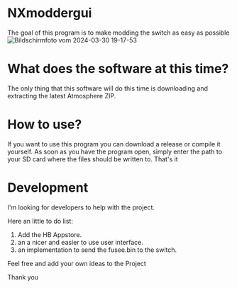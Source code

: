 # NXmoddergui
The goal of this program is to make modding the switch as easy as possible
![Bildschirmfoto vom 2024-03-30 19-17-53](https://github.com/FailOverCrack/NXmoddergui/assets/165429828/bbe36887-f916-4e5b-84c8-924eb982d251)

# What does the software at this time?
The only thing that this software will do this time is downloading and extracting the latest Atmosphere ZIP.
# How to use?
If you want to use this program you can download a release or compile it yourself.
As soon as you have the program open, simply enter the path to your SD card where the files should be written to. That's it
# Development
I'm looking for developers to help with the project.

Here an little to do list:
1. Add the HB Appstore.
2. an a nicer and easier to use user interface.
3. an implementation to send the fusee.bin to the switch.

Feel free and add your own ideas to the Project

Thank you
